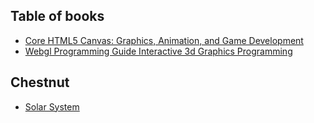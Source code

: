 ## Table of books
- [Core HTML5 Canvas: Graphics, Animation, and Game Development](https://github.com/RoamIn/examples/tree/master/Core_HTML5_Canvas_Graphics_Animation_and_Game_Development/)
- [Webgl Programming Guide Interactive 3d Graphics Programming](https://github.com/RoamIn/examples/tree/master/Webgl_Programming_Guide_Interactive_3d_Graphics_Programming/)

## Chestnut

- [Solar System](http://htmlpreview.github.io/?https://github.com/RoamIn/examples/blob/master/WebGL/Other/solar-system.html)